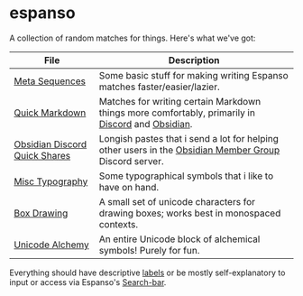 # espanso

A collection of random matches for things. Here's what we've got:

| File | Description |
| --- | --- |
| [Meta Sequences](espanso/match/box_drawing.yml) | Some basic stuff for making writing Espanso matches faster/easier/lazier. |
| [Quick Markdown](espanso/match/quick_markdown.yml) | Matches for writing certain Markdown things more comfortably, primarily in [Discord](https://discord.com/) and [Obsidian](https://obsidian.md/). |
| [Obsidian Discord Quick Shares](espanso/match/obsidian_discord_quick_shares.yml) | Longish pastes that i send a lot for helping other users in the [Obsidian Member Group](https://discord.gg/obsidianmd) Discord server. |
| [Misc Typography](espanso/match/misc_typography.yml) | Some typographical symbols that i like to have on hand. |
| [Box Drawing](espanso/match/box_drawing.yml) | A small set of unicode characters for drawing boxes; works best in monospaced contexts. |
| [Unicode Alchemy](espanso/match/unicode_alchemy.yml) | An entire Unicode block of alchemical symbols! Purely for fun. |

Everything should have descriptive [labels](https://espanso.org/docs/matches/basics/#search-labels) or be mostly self-explanatory to input or access via Espanso's [Search-bar](https://espanso.org/docs/matches/basics/#search-labels).
